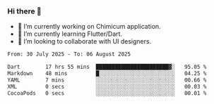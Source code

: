 ### Hi there 👋

<!--
**devcat37/devcat37** is a ✨ _special_ ✨ repository because its `README.md` (this file) appears on your GitHub profile.-->


- 🔭 I’m currently working on Chimicum application.
- 🌱 I’m currently learning Flutter/Dart.
- 👯 I’m looking to collaborate with UI designers.
<!-- - 🤔 I’m looking for help with ... -->

<!--START_SECTION:waka-->

```txt
From: 30 July 2025 - To: 06 August 2025

Dart        17 hrs 55 mins  ███████████████████████▓░   95.05 %
Markdown    48 mins         █░░░░░░░░░░░░░░░░░░░░░░░░   04.25 %
YAML        7 mins          ░░░░░░░░░░░░░░░░░░░░░░░░░   00.66 %
XML         0 secs          ░░░░░░░░░░░░░░░░░░░░░░░░░   00.03 %
CocoaPods   0 secs          ░░░░░░░░░░░░░░░░░░░░░░░░░   00.01 %
```

<!--END_SECTION:waka-->
